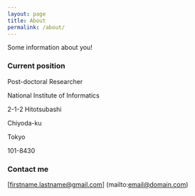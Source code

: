 ```yaml
---
layout: page
title: About
permalink: /about/
---
```


Some information about you!

### Current position

Post-doctoral Researcher

National Institute of Informatics

2-1-2 Hitotsubashi

Chiyoda-ku

Tokyo

101-8430


### Contact me

[firstname.lastname@gmail.com] (mailto:email@domain.com)

